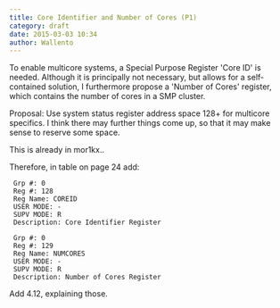 ```yaml
---
title: Core Identifier and Number of Cores (P1)
category: draft
date: 2015-03-03 10:34
author: Wallento
---
```


To enable multicore systems, a Special Purpose Register 'Core ID' is needed. Although it is principally not necessary, but allows for a self-contained solution, I furthermore propose a 'Number of Cores' register, which contains the number of cores in a SMP cluster.

Proposal: Use system status register address space 128+ for multicore specifics. I think there may further things come up, so that it may make sense to reserve some space.

This is already in mor1kx..

Therefore, in table on page 24 add:

```
 Grp #: 0
 Reg #: 128
 Reg Name: COREID
 USER MODE: -
 SUPV MODE: R
 Description: Core Identifier Register

 Grp #: 0
 Reg #: 129
 Reg Name: NUMCORES
 USER MODE: -
 SUPV MODE: R
 Description: Number of Cores Register
```

Add 4.12, explaining those.

